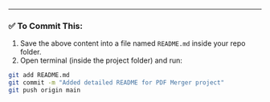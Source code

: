 ---

### ✅ To Commit This:

1. Save the above content into a file named `README.md` inside your repo folder.
2. Open terminal (inside the project folder) and run:
```bash
git add README.md
git commit -m "Added detailed README for PDF Merger project"
git push origin main